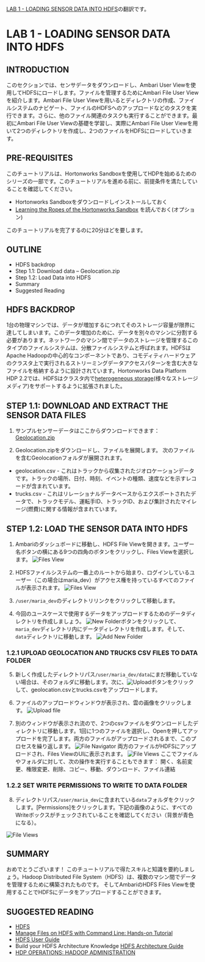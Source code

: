
[LAB 1 - LOADING SENSOR DATA INTO HDFS](https://github.com/hortonworks/data-tutorials/blob/master/tutorials/hdp/hdp-2.5/hadoop-tutorial-getting-started-with-hdp/tutorial-2.md)の翻訳です。

# LAB 1 - LOADING SENSOR DATA INTO HDFS

## INTRODUCTION

このセクションでは、センサデータをダウンロードし、Ambari User Viewを使用してHDFSにロードします。ファイルを管理するためにAmbari File User Viewを紹介します。Ambari File User Viewを用いるとディレクトリの作成、ファイルシステムのナビゲート、ファイルのHDFSへのアップロードなどのタスクを実行できます。さらに、他のファイル関連のタスクも実行することができます。最初にAmbari File User Viewの基礎を学習し、実際にAmbari File User Viewを用いて2つのディレクトリを作成し、2つのファイルをHDFSにロードしていきます。

## PRE-REQUISITES

このチュートリアルは、Hortonworks Sandboxを使用してHDPを始めるためのシリーズの一部です。このチュートリアルを進める前に、前提条件を満たしていることを確認してください。

* Hortonworks Sandboxをダウンロードしインストールしておく
* [Learning the Ropes of the Hortonworks Sandbox](http://hortonworks.com/hadoop-tutorial/learning-the-ropes-of-the-hortonworks-sandbox/) を読んでおく(オプション)

このチュートリアルを完了するのに20分ほどを要します。

## OUTLINE

* HDFS backdrop
* Step 1.1: Download data – Geolocation.zip
* Step 1.2: Load Data into HDFS
* Summary
* Suggested Reading

## HDFS BACKDROP

1台の物理マシンでは、データが増加するにつれてそのストレージ容量が限界に達してしまいます。このデータ増加のために、データを別々のマシンに分割する必要があります。ネットワークのマシン間でデータのストレージを管理するこのタイプのファイルシステムは、分散ファイルシステムと呼ばれます。HDFSはApache Hadoopの中心的なコンポーネントであり、コモディティハードウェアのクラスタ上で実行されるストリーミングデータアクセスパターンを含む大きなファイルを格納するように設計されています。Hortonworks Data Platform HDP 2.2では、HDFSはクラスタ内で[heterogeneous storage](http://hortonworks.com/blog/heterogeneous-storage-policies-hdp-2-2/)(様々なストレージメディア)をサポートするように拡張されました。

## STEP 1.1: DOWNLOAD AND EXTRACT THE SENSOR DATA FILES

1. サンプルセンサーデータはここからダウンロードできます：[Geolocation.zip](https://app.box.com/HadoopCrashCourseData)

2. Geolocation.zipをダウンロードし、ファイルを展開します。 次のファイルを含むGeolocationフォルダが展開されます。
  * geolocation.csv - これはトラックから収集されたジオロケーションデータです。トラックの場所、日付、時刻、イベントの種類、速度などを示すレコードが含まれています。
  * trucks.csv - これはリレーショナルデータベースからエクスポートされたデータで、トラックモデル、運転手ID、トラックID、および集計されたマイレージ(燃費)に関する情報が含まれています。

## STEP 1.2: LOAD THE SENSOR DATA INTO HDFS

1. Ambariのダッシュボードに移動し、HDFS File Viewを開きます。ユーザー名ボタンの横にある9つの四角のボタンをクリックし、Files Viewを選択します。
![Files  View](https://raw.githubusercontent.com/hortonworks/data-tutorials/3b77c994580ba8cdb78a2dfdde76bd0e1a90e546/tutorials/hdp/hdp-2.5/hadoop-tutorial-getting-started-with-hdp/assets/files_view_lab1.png)

2. HDFSファイルシステムの一番上のルートから始まり、ログインしているユーザー（この場合はmaria_dev）がアクセス権を持っているすべてのファイルが表示されます。
![Files  View](https://raw.githubusercontent.com/hortonworks/data-tutorials/3b77c994580ba8cdb78a2dfdde76bd0e1a90e546/tutorials/hdp/hdp-2.5/hadoop-tutorial-getting-started-with-hdp/assets/root_files_view_folder_lab1.png)

3. `/user/maria_dev`のディレクトリリンクをクリックして移動します。

4. 今回のユースケースで使用するデータをアップロードするためのデータディレクトリを作成しましょう。 ![New Folder](https://raw.githubusercontent.com/hortonworks/data-tutorials/3b77c994580ba8cdb78a2dfdde76bd0e1a90e546/tutorials/hdp/hdp-2.5/hadoop-tutorial-getting-started-with-hdp/assets/new_folder_icon_lab1.png)ボタンをクリックして、`maria_dev`ディレクトリ内にデータディレクトリを作成します。そして、`data`ディレクトリに移動します。
![Add New Folder](https://raw.githubusercontent.com/hortonworks/data-tutorials/3b77c994580ba8cdb78a2dfdde76bd0e1a90e546/tutorials/hdp/hdp-2.5/hadoop-tutorial-getting-started-with-hdp/assets/add_new_folder_data_lab1.png)

### 1.2.1 UPLOAD GEOLOCATION AND TRUCKS CSV FILES TO DATA FOLDER

5. 新しく作成したディレクトリパス`/user/maria_dev/data`にまだ移動していない場合は、そのフォルダに移動します。次に、![Upload](https://raw.githubusercontent.com/hortonworks/data-tutorials/3b77c994580ba8cdb78a2dfdde76bd0e1a90e546/tutorials/hdp/hdp-2.5/hadoop-tutorial-getting-started-with-hdp/assets/upload_icon_lab1.png)ボタンをクリックして、geolocation.csvとtrucks.csvをアップロードします。

6. ファイルのアップロードウィンドウが表示され、雲の画像をクリックします。
![Upload file ](https://raw.githubusercontent.com/hortonworks/data-tutorials/3b77c994580ba8cdb78a2dfdde76bd0e1a90e546/tutorials/hdp/hdp-2.5/hadoop-tutorial-getting-started-with-hdp/assets/upload_file_lab1.png)

7. 別のウィンドウが表示され流ので、2つのcsvファイルをダウンロードしたディレクトリに移動します。1回に1つのファイルを選択し、Openを押してアップロードを完了します。両方のファイルがアップロードされるまで、このプロセスを繰り返します。
![File Navigator ](https://raw.githubusercontent.com/hortonworks/data-tutorials/3b77c994580ba8cdb78a2dfdde76bd0e1a90e546/tutorials/hdp/hdp-2.5/hadoop-tutorial-getting-started-with-hdp/assets/upload_file_window_lab1.png)
両方のファイルがHDFSにアップロードされ、Files ViewのUIに表示されます。
![File Views ](https://raw.githubusercontent.com/hortonworks/data-tutorials/3b77c994580ba8cdb78a2dfdde76bd0e1a90e546/tutorials/hdp/hdp-2.5/hadoop-tutorial-getting-started-with-hdp/assets/uploaded_files_lab1.png)
ここでファイルやフォルダに対して、次の操作を実行することもできます： 開く、名前変更、権限変更、削除、コピー、移動、ダウンロード、ファイル連結

### 1.2.2 SET WRITE PERMISSIONS TO WRITE TO DATA FOLDER

8. ディレクトリパス`/user/maria_dev`に含まれている`data`フォルダをクリックします。[Permissions]をクリックします。下記の画像のように、すべてのWriteボックスがチェックされていることを確認してください（背景が青色になる）。

![File Views ](https://raw.githubusercontent.com/hortonworks/data-tutorials/3b77c994580ba8cdb78a2dfdde76bd0e1a90e546/tutorials/hdp/hdp-2.5/hadoop-tutorial-getting-started-with-hdp/assets/edit_permissions_lab1.png)

## SUMMARY

おめでとうございます！ このチュートリアルで得たスキルと知識を要約しましょう。Hadoop Distributed File System（HDFS）は、複数のマシン間でデータを管理するために構築されたものです。 そしてAmbariのHDFS Files Viewを使用することでHDFSにデータをアップロードすることができます。

## SUGGESTED READING

* [HDFS](http://hortonworks.com/apache/hdfs/)
* [Manage Files on HDFS with Command Line: Hands-on Tutorial](http://hortonworks.com/hadoop-tutorial/using-commandline-manage-files-hdfs/)
* [HDFS User Guide](https://hadoop.apache.org/docs/stable/hadoop-project-dist/hadoop-hdfs/HdfsUserGuide.html)
* Build your HDFS Architecture Knowledge [HDFS Architecture Guide](https://hadoop.apache.org/docs/r1.0.4/hdfs_design.html)
* [HDP OPERATIONS: HADOOP ADMINISTRATION](http://hortonworks.com/training/class/hdp-operations-hadoop-administration-1/)
